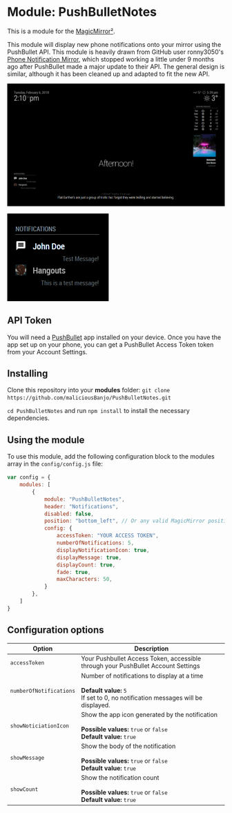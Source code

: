 # Module: PushBulletNotes

This is a module for the [MagicMirror²](https://github.com/MichMich/MagicMirror/).

This module will display new phone notifications onto your mirror using the PushBullet API.
This module is heavily drawn from GitHub user ronny3050's [Phone Notification Mirror](https://github.com/ronny3050/phone-notification-mirror), which stopped working a little under 9 months ago after PushBullet made a major update to their API. The general design is similar, although it has been cleaned up and adapted to fit the new API.

![](demo_images/homescreen.png)

![](demo_images/messages.png)


## API Token
You will need a [PushBullet](https://www.pushbullet.com/) app installed on your device. Once you have the app set up on your phone, you can get a PushBullet Access Token token from your Account Settings.

## Installing
Clone this repository into your __modules__ folder: `git clone https://github.com/maliciousBanjo/PushBulletNotes.git`

`cd PushBulletNotes` and run `npm install` to install the necessary dependencies.

## Using the module

To use this module, add the following configuration block to the modules array in the `config/config.js` file:
```js
var config = {
    modules: [
		{
			module: "PushBulletNotes",
			header: "Notifications",
			disabled: false,
			position: "bottom_left", // Or any valid MagicMirror position.
			config: {
				accessToken: "YOUR ACCESS TOKEN",
				numberOfNotifications: 5,
				displayNotificationIcon: true,
				displayMessage: true,
				displayCount: true,
				fade: true,
				maxCharacters: 50,
			}
		},
    ]
}
```

## Configuration options

<table width="100%">
	<thead>
		<tr>
			<th>Option</th>
			<th width="100%">Description</th>
		</tr>
	<thead>
	<tbody>
		<tr>
			<td><code>accessToken</code></td>
			<td>Your Pushbullet Access Token, accessible through your PushBullet Account Settings<br>
			</td>
		</tr>
		<tr>
			<td><code>numberOfNotifications</code></td>
			<td>Number of notifications to display at a time<br>
				<br><b>Default value:</b> <code>5</code>
				<br>If set to 0, no notification messages will be displayed.
			</td>
		</tr>
		<tr>
			<td><code>showNoticiationIcon</code></td>
			<td>Show the app icon generated by the notification<br>
				<br><b>Possible values:</b> <code>true</code> or <code>false</code>
				<br><b>Default value:</b> <code>true</code>
			</td>
		</tr>
		<tr>
			<td><code>showMessage</code></td>
			<td>Show the body of the notification<br>
				<br><b>Possible values:</b> <code>true</code> or <code>false</code>
				<br><b>Default value:</b> <code>true</code>
			</td>
		</tr>
		<tr>
			<td><code>showCount</code></td>
			<td>Show the notification count<br>
				<br><b>Possible values:</b> <code>true</code> or <code>false</code>
				<br><b>Default value:</b> <code>true</code>
			</td>
		</tr>
</table>